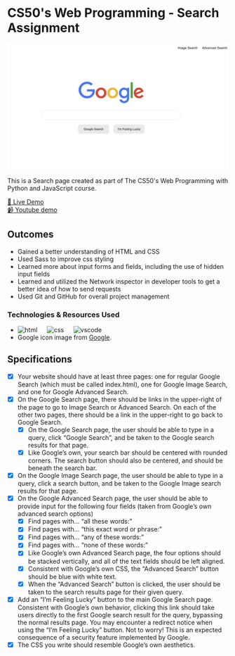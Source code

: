 # CS50's Web Programming - Search Assignment

![Image](./img/screenshot.png)

This is a Search page created as part of The CS50's Web Programming with Python and JavaScript course.  

[🔗 Live Demo](https://ca-stella.github.io/cs50w-search/index.html) <br>
[📹 Youtube demo](https://www.youtube.com/watch?v=5gfoFeNugxg)

## Outcomes
- Gained a better understanding of HTML and CSS
- Used Sass to improve css styling 
- Learned more about input forms and fields, including the use of hidden input fields
- Learned and utilized the Network inspector in developer tools to get a better idea of how to send requests
- Used Git and GitHub for overall project management

### Technologies & Resources Used
- <img src="https://cdn.jsdelivr.net/gh/devicons/devicon/icons/html5/html5-original.svg" alt="html" width="30" height="30"/> &emsp; <img src="https://cdn.jsdelivr.net/gh/devicons/devicon/icons/css3/css3-original.svg" alt="css" width="30" height="30"/> &emsp; <img src="https://cdn.jsdelivr.net/gh/devicons/devicon/icons/vscode/vscode-original.svg" alt="vscode" width="30" height="30"/> 
- Google icon image from <a href="https://google.com">Google</a>. 

## Specifications 
- [x] Your website should have at least three pages: one for regular Google Search (which must be called index.html), one for Google Image Search, and one for Google Advanced Search.
- [x] On the Google Search page, there should be links in the upper-right of the page to go to Image Search or Advanced Search. On each of the other two pages, there should be a link in the upper-right to go back to Google Search.
	- [x] On the Google Search page, the user should be able to type in a query, click “Google Search”, and be taken to the Google search results for that page.
	- [x] Like Google’s own, your search bar should be centered with rounded corners. The search button should also be centered, and should be beneath the search bar.
- [x] On the Google Image Search page, the user should be able to type in a query, click a search button, and be taken to the Google Image search results for that page.
- [x] On the Google Advanced Search page, the user should be able to provide input for the following four fields (taken from Google’s own advanced search options)
	- [x] Find pages with… “all these words:”
	- [x] Find pages with… “this exact word or phrase:”
	- [x] Find pages with… “any of these words:”
	- [x] Find pages with… “none of these words:”
	- [x] Like Google’s own Advanced Search page, the four options should be stacked vertically, and all of the text fields should be left aligned.
	- [x] Consistent with Google’s own CSS, the “Advanced Search” button should be blue with white text.
	- [x] When the “Advanced Search” button is clicked, the user should be taken to the search results page for their given query.
- [x] Add an “I’m Feeling Lucky” button to the main Google Search page. Consistent with Google’s own behavior, clicking this link should take users directly to the first Google search result for the query, bypassing the normal results page. You may encounter a redirect notice when using the “I’m Feeling Lucky” button. Not to worry! This is an expected consequence of a security feature implemented by Google.
- [x] The CSS you write should resemble Google’s own aesthetics.
